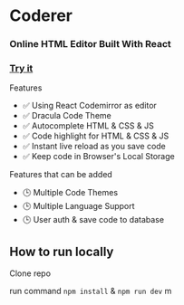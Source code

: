 # Coderer

### Online HTML Editor Built With React

### [Try it](https://coderer.vercel.app/)

Features

*   ✅ Using React Codemirror as editor
*   ✅ Dracula Code Theme
*   ✅ Autocomplete HTML & CSS & JS
*   ✅ Code highlight for HTML & CSS & JS
*   ✅ Instant live reload as you save code
*   ✅ Keep code in Browser's Local Storage

Features that can be added

*   🕒 Multiple Code Themes
*   🕒 Multiple Language Support
*   🕒 User auth & save code to database

## How to run locally

Clone repo

run command `npm install` & `npm run dev`
m
